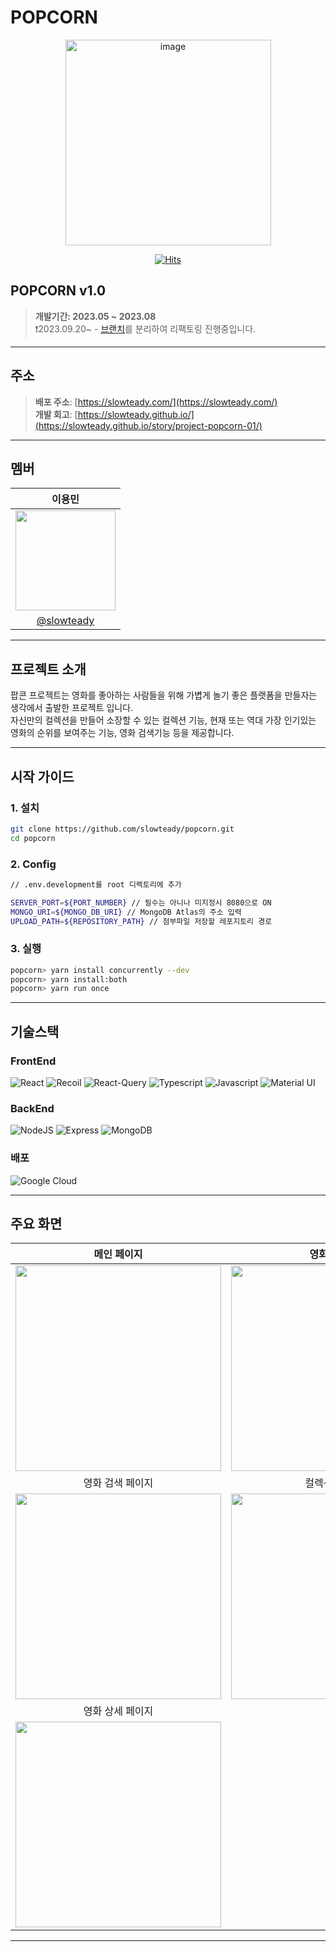 # POPCORN

<div align="center">
<img width="329" alt="image" src="https://github.com/slowteady/popcorn/assets/68311202/d8a97db6-0829-4d5e-9282-4a8bd31d248f">

[![Hits](https://hits.seeyoufarm.com/api/count/incr/badge.svg?url=https%3A%2F%2Fgithub.com%2Fslowteady%2Fpopcorn&count_bg=%2379C83D&title_bg=%23555555&icon=&icon_color=%23E7E7E7&title=hits&edge_flat=false)](https://hits.seeyoufarm.com)
</div>

## POPCORN v1.0

> **개발기간: 2023.05 ~ 2023.08**  
> ❗️2023.09.20~ - [브랜치](<https://github.com/slowteady/popcorn/tree/refactor>)를 분리하여 리팩토링 진행중입니다.
---

## 주소

> **배포 주소**: [https://slowteady.com/](https://slowteady.com/)  
> **개발 회고**: [https://slowteady.github.io/](https://slowteady.github.io/story/project-popcorn-01/)

---

## 멤버

|                              이용민                             |
| :------------------------------------------------------------: |
| <img width="160px" src="https://github.com/slowteady/popcorn/assets/68311202/bdb0b325-3a59-4493-8362-5ed3ad7418a0" /> |
|        [@slowteady](https://github.com/slowteady)        |
  
---

## 프로젝트 소개

팝콘 프로젝트는 영화를 좋아하는 사람들을 위해 가볍게 놀기 좋은 플랫폼을 만들자는 생각에서 출발한 프로젝트 입니다.  
자신만의 컬렉션을 만들어 소장할 수 있는 컬렉션 기능, 현재 또는 역대 가장 인기있는 영화의 순위를 보여주는 기능, 영화 검색기능 등을 제공합니다.  

---

## 시작 가이드

### 1. 설치

``` bash
git clone https://github.com/slowteady/popcorn.git
cd popcorn
```

### 2. Config

```bash
// .env.development를 root 디렉토리에 추가

SERVER_PORT=${PORT_NUMBER} // 필수는 아니나 미지정시 8080으로 ON
MONGO_URI=${MONGO_DB_URI} // MongoDB Atlas의 주소 입력
UPLOAD_PATH=${REPOSITORY_PATH} // 첨부파일 저장할 레포지토리 경로 
```

### 3. 실행

```bash
popcorn> yarn install concurrently --dev
popcorn> yarn install:both
popcorn> yarn run once
```

---

## 기술스택

### FrontEnd

![React](https://img.shields.io/badge/ReactJS-61DAFB?style=for-the-badge&logo=React&logoColor=white)
![Recoil](https://img.shields.io/badge/Recoil-3578E5?style=for-the-badge&logo=Recoil&logoColor=white)
![React-Query](https://img.shields.io/badge/ReactQuery-FF4154?style=for-the-badge&logo=ReactQuery&logoColor=white)
![Typescript](https://img.shields.io/badge/Typescript-3178C6?style=for-the-badge&logo=Typescript&logoColor=white)
![Javascript](https://img.shields.io/badge/Javascript-F7DF1E?style=for-the-badge&logo=Javascript&logoColor=white)
![Material UI](https://img.shields.io/badge/MUI-007FFF?style=for-the-badge&logo=MUI&logoColor=white)

### BackEnd

![NodeJS](https://img.shields.io/badge/NodeJS-339933?style=for-the-badge&logo=node.js&logoColor=white)
![Express](https://img.shields.io/badge/Express-000000?style=for-the-badge&logo=express&logoColor=white)
![MongoDB](https://img.shields.io/badge/MongoDB-47A248?style=for-the-badge&logo=MongoDB&logoColor=white)

### 배포

![Google Cloud](https://img.shields.io/badge/GoogleCloud-4285F4?style=for-the-badge&logo=GoogleCloud&logoColor=white)

---

## 주요 화면

| 메인 페이지  |  영화 페이지   |
| :-------------------------------------------: | :------------: |
|  <img width="329" src="https://github.com/slowteady/popcorn/assets/68311202/f63a4d90-038c-4987-a701-a8eb70290baf"/> |  <img width="329" src="https://github.com/slowteady/popcorn/assets/68311202/d1565697-689d-4ea2-8627-decc8f023942"/>|  
| 영화 검색 페이지   |  컬렉션 페이지   |  
| <img width="329" src="https://github.com/slowteady/popcorn/assets/68311202/29ea9aca-9284-4c2d-912c-74e454c35b82"/>   |  <img width="329" src="https://github.com/slowteady/popcorn/assets/68311202/ea3f6405-b0ad-415b-8097-628c850a27d1"/>     |
| 영화 상세 페이지 |
| <img width="329" src="https://github.com/slowteady/popcorn/assets/68311202/c62d96d3-f1c6-4960-b6d4-0734e36cf2b7"/>   |

---

